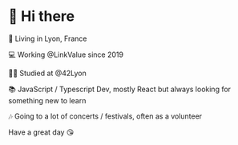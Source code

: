 # 👋 Hi there

📍 Living in Lyon, France

💻 Working @LinkValue since 2019

👨‍🏫 Studied at @42Lyon

📚 JavaScript / Typescript Dev, mostly React but always looking for something new to learn

🎶 Going to a lot of concerts / festivals, often as a volunteer



Have a great day 😘

<!--
**martinschneider01/martinschneider01** is a ✨ _special_ ✨ repository because its `README.md` (this file) appears on your GitHub profile.

Here are some ideas to get you started:

- 🔭 I’m currently working on ...
- 🌱 I’m currently learning ...
- 👯 I’m looking to collaborate on ...
- 🤔 I’m looking for help with ...
- 💬 Ask me about ...
- 📫 How to reach me: ...
- 😄 Pronouns: ...
- ⚡ Fun fact: ...
-->

